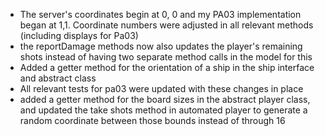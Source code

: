 - The server's coordinates begin at 0, 0 and my PA03 implementation began at 1,1. Coordinate numbers were adjusted in
all relevant methods (including displays for Pa03)
- the reportDamage methods now also updates the player's remaining shots instead of having two separate method calls 
in the model for this
- Added a getter method for the orientation of a ship in the ship interface and abstract class
- All relevant tests for pa03 were updated with these changes in place
- added a getter method for the board sizes in the abstract player class, and updated the 
take shots method in automated player to generate a random coordinate between those bounds instead
of through 16